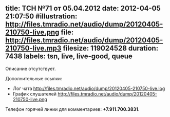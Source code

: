 title: ТСН №71 от 05.04.2012
date: 2012-04-05 21:07:50
#illustration: http://files.tmradio.net/audio/dump/20120405-210750-live.png
file: http://files.tmradio.net/audio/dump/20120405-210750-live.mp3
filesize: 119024528
duration: 7438
labels: tsn, live, live-good, queue
---
Описание отсутствует.

Дополнительные ссылки:

- Лог чата
  http://files.tmradio.net/audio/dump/20120405-210750-live.log
- График слушателей
  http://files.tmradio.net/audio/dump/20120405-210750-live.png

Телефон горячей линии для комментариев: **+7.911.700.3831**.

